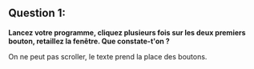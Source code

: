 ## Question 1:

**Lancez votre programme, cliquez plusieurs fois sur les deux premiers bouton, retaillez la fenêtre. Que constate-t'on ?**

On ne peut pas scroller, le texte prend la place des boutons.

